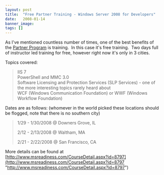 ```yaml
---
layout: post
title:  "Free Partner Training - Windows Server 2008 for Developers"
date:   2008-01-14
banner_image: 
tags: []
---
```


As I've mentioned countless number of times, one of the best benefits of the [Partner Program](http://partner.microsoft.com "Microsoft Partner Program") is training.  In this case it's free training.  Two days full of instructor led training for free, however right now it's only in 3 cities.

Topics covered:

> IIS 7  
> PowerShell and MMC 3.0  
> Software Licensing and Protection Services (SLP Services) - one of the more interesting topics rarely heard about  
> WCF (Windows Communication Foundation) or WWF (Windows Workflow Foundation)

Dates are as follows: (whomever in the world picked these locations should be flogged, note that there is no southern city)

> 1/29 - 1/30/2008 @ Downers Grove, IL
> 
> 2/12 - 2/13/2008 @ Waltham, MA
> 
> 2/21 - 2/22/2008 @ San Francisco, CA

More details can be found at [http://www.msreadiness.com/CourseDetail.aspx?id=8797](http://www.msreadiness.com/CourseDetail.aspx?id=8797 "http://www.msreadiness.com/CourseDetail.aspx?id=8797")